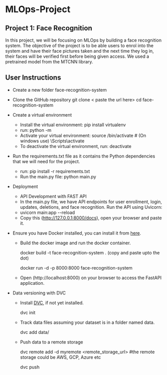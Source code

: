 # MLOps-Project

## Project 1: Face Recognition

In this project, we will be focusing on MLOps by building a face recognition system. The objective of the project is to be able users to enrol into the system and have their face pictures taken and the next time they log in, their faces will be verified first before being given access. We used a pretrained model from the MTCNN library.

## User Instructions
- Create a new folder face-recognition-system
- Clone the GitHub repository
git clone < paste the url here>
cd face-recognition-system
- Create a virtual environment
  * Install the virtual environment: pip install virtualenv
  * run: python -m <your-virtual-env-name>
  * Activate your virtual environment: source <your-virtual-env-name>/bin/activate # (On windows use) <your-virtual-env-name>\Scripts\activate
  * To deactivate the virtual environment, run: deactivate
- Run the requirements.txt file as it contains the Python dependencies that we will need for the project.
  * run: pip install -r requirements.txt
  * Run the main.py file: python main.py

- Deployment
  * API Development with FAST API
  * In the main.py file, we have API endpoints for user enrollment, login, updates, deletions, and face recognition. Run the API using Uvicorn:
  * uvicorn main:app --reload
  * Copy this (http://127.0.0.1:8000/docs), open your browser and paste it.

- Ensure you have Docker installed, you can install it from [here](https://docs.docker.com/desktop/?_gl=1*wtu5yy*_gcl_au*MTcwMDA1NDUzMi4xNzI4MTI3ODE0*_ga*MzI4MDQwOTk1LjE3MjcyODA5OTg.*_ga_XJWPQMJYHQ*MTcyODEyNzc4Ny4zLjEuMTcyODEyNzgxNC4zMy4wLjA.).
  * Build the docker image and run the docker container.
    
    docker build -t face-recognition-system .  (copy and paste upto the dot)
    
    docker run -d -p 8000:8000 face-recognition-system
  * Open (http://localhost:8000) on your browser to access the FastAPI application.
 - Data versioning with DVC
   * Install [DVC](https://dvc.org/doc/install), if not yet installed.
  
     dvc init
   * Track data files assuming your dataset is in a folder named data.
     
     dvc add data/
   * Push data to a remote storage
     
     dvc remote add -d myremote <remote_storage_url>  #the remote storage could be AWS, GCP, Azure etc
     
     dvc push
